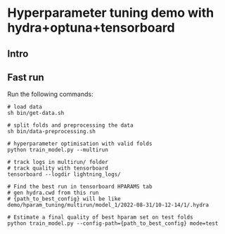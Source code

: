 # Hyperparameter tuning demo with hydra+optuna+tensorboard

## Intro


## Fast run

Run the following commands:
```shell
# load data
sh bin/get-data.sh

# split folds and preprocessing the data
sh bin/data-preprocessing.sh

# hyperparameter optimisation with valid folds
python train_model.py --multirun

# track logs in multirun/ folder
# track quality with tensorboard
tensorboard --logdir lightning_logs/ 

# Find the best run in tensorboard HPARAMS tab
# gen hydra.cwd from this run
# {path_to_best_config} will be like demo/hparam_tuning/multirun/model_1/2022-08-31/10-12-14/1/.hydra

# Estimate a final quality of best hparam set on test folds
python train_model.py --config-path={path_to_best_config} mode=test

```
